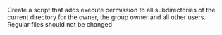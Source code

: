  Create a script that adds execute permission to all subdirectories of the current directory for the owner, the group owner and all other users. Regular files should not be changed 
